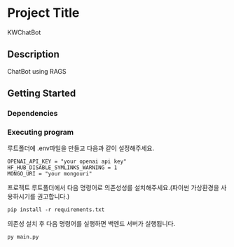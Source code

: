 # Project Title

KWChatBot

## Description

ChatBot using RAGS

## Getting Started

### Dependencies

### Executing program

루트폴더에 .env파일을 만들고 다음과 같이 설정해주세요.
```
OPENAI_API_KEY = "your openai api key"
HF_HUB_DISABLE_SYMLINKS_WARNING = 1
MONGO_URI = "your mongouri"
```
프로젝트 루트폴더에서 다음 명령어로 의존성성를 설치해주세요.(파이썬 가상환경을 사용하시기를 권고합니다.)
```
pip install -r requirements.txt
```
의존성 설치 후 다음 명령어를 실행하면 백엔드 서버가 실행됩니다.
```
py main.py
```
